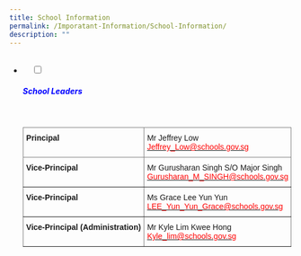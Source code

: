 ```yaml
---
title: School Information
permalink: /Imporatant-Information/School-Information/
description: ""
---
```

<ul class="jekyllcodex_accordion">
  <li>
    <input type="checkbox" id="accordion1">
		<label for="accordion1"><h5 style="color:blue">School Leaders</h5></label>
    <div>		
<style type="text/css">
.tg  {border-collapse:collapse;border-spacing:0;}
.tg td{border-color:black;border-style:solid;border-width:1px;font-family:Arial, sans-serif;font-size:14px;
  overflow:hidden;padding:10px 5px;word-break:normal;}
.tg th{border-color:black;border-style:solid;border-width:1px;font-family:Arial, sans-serif;font-size:14px;
  font-weight:normal;overflow:hidden;padding:10px 5px;word-break:normal;}
.tg .tg-0pky{border-color:inherit;text-align:left;vertical-align:top}
</style>
<table class="tg">
<thead>
  <tr>
    <th class="tg-0pky"><span style="font-weight:700;font-style:inherit">Principal</span></th>
    <th class="tg-0pky"><span style="font-weight:inherit;font-style:inherit">Mr Jeffrey Low</span><br><a href="mailto:Jeffrey_Low@schools.gov.sg"><span style="font-weight:inherit;font-style:inherit;text-decoration:none;color:#FF0202;background-color:transparent">Jeffrey_Low@schools.gov.sg</span></a></th>
  </tr>
</thead>
<tbody>
  <tr>
    <td class="tg-0pky"><span style="font-weight:700;font-style:inherit">Vice-Principal</span></td>
    <td class="tg-0pky"><span style="font-weight:inherit;font-style:inherit">Mr Gurusharan Singh S/O Major Singh</span><br><a href="mailto:Gurusharan_M_SINGH@schools.gov.sg"><span style="font-weight:inherit;font-style:inherit;text-decoration:none;color:#FF0202;background-color:transparent">Gurusharan_M_SINGH@schools.gov.sg</span></a></td>
  </tr>
  <tr>
    <td class="tg-0pky"><span style="font-weight:700;font-style:inherit">Vice-Principal</span></td>
    <td class="tg-0pky"><span style="font-weight:inherit;font-style:inherit">Ms Grace Lee Yun Yun</span><br><a href="mailto:LEE_Yun_Yun_Grace@schools.gov.sg"><span style="font-weight:inherit;font-style:inherit;text-decoration:none;color:#FF0202;background-color:transparent">LEE_Yun_Yun_Grace@schools.gov.sg</span></a></td>
  </tr>
  <tr>
    <td class="tg-0pky"><span style="font-weight:700;font-style:inherit">Vice-Principal (Administration)</span></td>
    <td class="tg-0pky"><span style="font-weight:inherit;font-style:inherit">Mr Kyle Lim Kwee Hong</span><br><a href="mailto:kyle_lim@schools.gov.sg"><span style="font-weight:inherit;font-style:inherit;text-decoration:none;color:#FF0202;background-color:transparent">Kyle_lim@schools.gov.sg</span></a></td>
  </tr>
</tbody>
</table>
		</div>
	</li>
